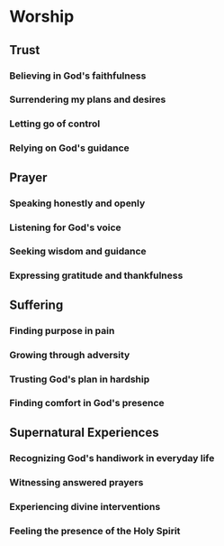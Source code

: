 # Worship

## Trust
### Believing in God's faithfulness
### Surrendering my plans and desires
### Letting go of control
### Relying on God's guidance

## Prayer
### Speaking honestly and openly
### Listening for God's voice
### Seeking wisdom and guidance
### Expressing gratitude and thankfulness

## Suffering
### Finding purpose in pain
### Growing through adversity
### Trusting God's plan in hardship
### Finding comfort in God's presence

## Supernatural Experiences
### Recognizing God's handiwork in everyday life
### Witnessing answered prayers
### Experiencing divine interventions
### Feeling the presence of the Holy Spirit